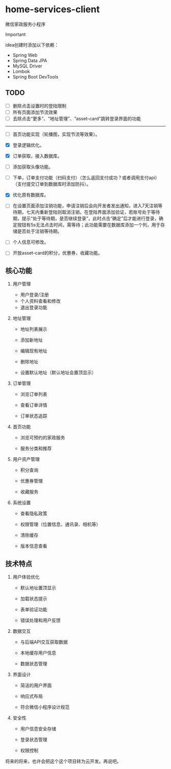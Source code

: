 # home-services-client

微信家政服务小程序




> [!IMPORTANT]
>
> idea创建时添加以下依赖：
>
> - Spring Web
> - Spring Data JPA
> - MySQL Driver
> - Lombok
> - Spring Boot DevTools








## TODO

- [ ] 删除点击设置时的登陆限制
- [ ] 所有页面添加节流效果
- [ ] 去除点击“更多”、“地址管理”、“asset-card”跳转登录界面的功能
---
- [ ] 首页功能实现（轮播图，实现节流等效果）。
- [x] 登录逻辑优化。
- [x] 订单获取，接入数据库。
- [ ] 添加获取头像功能。
- [ ] 下单，订单支付功能（扫码支付）（怎么返回支付成功？或者调用支付api）（支付提交订单到数据库时添加防抖）。
- [x] 优化原有数据库。
- [ ] 在设置页面添加注销功能，申请注销后会向开发者发出通知，进入7天注销等待期，七天内重新登陆则取消注销，在登陆界面添加验证，若账号处于等待期，提示“处于等待期，是否继续登录”，此时点击“确定”后才能进行登录，确定按钮有5s无法点击时间，需等待；此功能需要在数据库添加一个列，用于存储是否处于注销等待期。
- [ ] 个人信息可修改。
- [ ] 开放asset-card的积分，优惠券，收藏功能。



## 核心功能

1. 用户管理
   - 用户登录/注册
   - 个人资料查看和修改
   - 退出登录功能

2. 地址管理

   - 地址列表展示
   
   
   - 添加新地址
   
   
   - 编辑现有地址
   
   
   - 删除地址
   
   
   - 设置默认地址（默认地址会置顶显示）
   


3. 订单管理

   - 浏览订单列表
   
   
   - 查看订单详情
   - 订单状态追踪


4. 首页功能

   - 浏览可预约的家政服务
   
   
   - 服务分类和推荐
   


5. 用户资产管理

   - 积分查询
   
   
   - 优惠券管理
   
   
   - 收藏服务
   


6. 系统设置

   - 查看隐私政策
   
   
   - 权限管理（位置信息、通讯录、相机等）


   - 清除缓存


   - 版本信息查看
   




## 技术特点

1. 用户体验优化

   - 默认地址置顶显示
   

   - 加载状态提示


   - 表单验证功能


   - 错误处理和用户反馈
   


2. 数据交互

   - 与后端API交互获取数据
   

   - 本地缓存用户信息


   - 数据状态管理
   


3. 界面设计

   - 简洁的用户界面
   

   - 响应式布局


   - 符合微信小程序设计规范



4. 安全性

   - 用户信息安全存储
   

   - 登录状态管理


   - 权限控制
   







将来的将来，也许会把这个这个项目转为云开发。再说吧。
